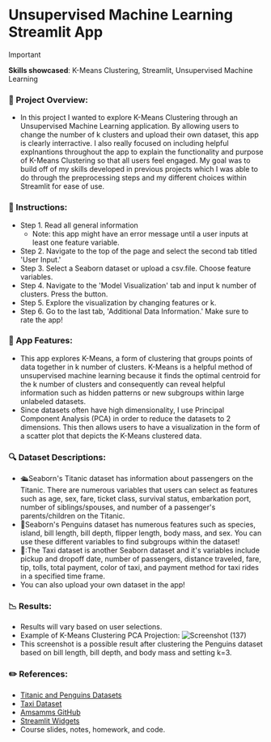 # Unsupervised Machine Learning Streamlit App
>[!IMPORTANT]
>**Skills showcased**: K-Means Clustering, Streamlit, Unsupervised Machine Learning

### 🔀 Project Overview:
- In this project I wanted to explore K-Means Clustering through an Unsupervised Machine Learning application. By allowing users to change the number of k clusters and upload their own dataset, this app is clearly interractive. I also really focused on including helpful explnantions throughout the app to explain the functionality and purpose of K-Means Clustering so that all users feel engaged. My goal was to build off of my skills developed in previous projects which I was able to do through the preprocessing steps and my different choices within Streamlit for ease of use.


### 📄 Instructions:
- Step 1. Read all general information
  - Note: this app might have an error message until a user inputs at least one feature variable.
- Step 2. Navigate to the top of the page and select the second tab titled 'User Input.'
- Step 3. Select a Seaborn dataset or upload a csv.file. Choose feature variables.
- Step 4. Navigate to the 'Model Visualization' tab and input k number of clusters. Press the button.
- Step 5. Explore the visualization by changing features or k. 
- Step 6. Go to the last tab, 'Additional Data Information.' Make sure to rate the app!


### 🍎 App Features:
- This app explores K-Means, a form of clustering that groups points of data together in k number of clusters. K-Means is a helpful method of unsupervised machine learning because it finds the optimal centroid for the k number of clusters and consequently can reveal helpful information such as hidden patterns or new subgroups within large unlabeled datasets.
- Since datasets often have high dimensionality, I use Principal Component Analysis (PCA) in order to reduce the datasets to 2 dimensions. This then allows users to have a visualization in the form of a scatter plot that depicts the K-Means clustered data.


### 🔍 Dataset Descriptions:
- 🛳️Seaborn's Titanic dataset has information about passengers on the Titanic. There are numerous variables that users can select as features such as age, sex, fare, ticket class, survival status, embarkation port, number of siblings/spouses, and number of a passenger's parents/children on the Titanic.
- 🐧Seaborn's Penguins dataset has numerous features such as species, island, bill length, bill depth, flipper length, body mass, and sex. You can use these different variables to find subgroups within the dataset!
- 🚗:The Taxi dataset is another Seaborn dataset and it's variables include pickup and dropoff date, number of passengers, distance traveled, fare, tip, tolls, total payment, color of taxi, and payment method for taxi rides in a specified time frame.
- You can also upload your own dataset in the app!


### 📉 Results:
- Results will vary based on user selections.
- Example of K-Means Clustering PCA Projection:
![Screenshot (137)](https://github.com/user-attachments/assets/b45d9566-6680-4d96-827e-510cfa70f13a)
- This screenshot is a possible result after clustering the Penguins dataset based on bill length, bill depth, and body mass and setting k=3.


### ✏️ References:
- [Titanic and Penguins Datasets](https://www.geeksforgeeks.org/seaborn-datasets-for-data-science/#3-penguins-dataset)
- [Taxi Dataset](https://www.kaggle.com/datasets/abdmental01/taxis-dataset-yellow-taxi)
- [Amsamms GitHub](https://github.com/Amsamms/General-machine-learning-algorithm/blob/master/main.py)
- [Streamlit Widgets](https://docs.streamlit.io/develop/api-reference/widgets)
- Course slides, notes, homework, and code.
